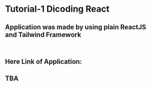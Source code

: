 # Tutorial-1 Dicoding React
## Application was made by using plain ReactJS and Tailwind Framework
<br/>

## Here Link of Application:

## TBA